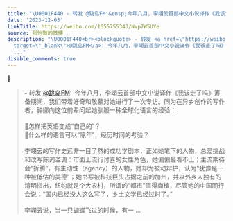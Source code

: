 ```yaml
---
title: "\U0001F440 - 转发 @跳岛FM:&ensp;今年八月，李翊云首部中文小说译作《我该走了吗》筹备期间，我们带着好奇和敬慕对她进行了一次专访。同为在异乡创作的写作者，钟娜向..."
date: '2023-12-03'
linkTitle: https://weibo.com/1655755343/Nvp7W5UYe
source: 张怡微的微博
description: "\U0001F440<br><blockquote> - 转发 <a href=\"https://weibo.com/7398831728\"
  target=\"_blank\">@跳岛FM</a>: 今年八月，李翊云首部中文小说译作《我该走了吗》筹备期间，我们带着好奇和敬慕对她进行了一次专访。同为在异乡创作的写作者，钟娜向这位前辈问起她驯服一种全球化语言的经验：<br><br>\U0001F98B怎样把英语变成“自己的”？<br>\U0001F98B什么样的语言可以“陈年”，经历时间的考验？<br><br>李翊云的写作史远非一目了然的成功学剧本，正如她笔下的人物，总爱挑战和改写陈词滥调：市面上流行讨喜的女性角色，她偏偏最看不上；主流期待会“折腾”，有主动性（agency）的人物，她却为被动辩护，认为“犹豫是一种被低估的美德”；她书写被科技巨头占据之前的加州，并以外乡人独有的清明指出，纽约就是个大农村，所谓的“都市”值得商榷，尽管她的中国同行会说：“国内已经没人这么写了，乡土文学已经过时了。”<br><br>李翊云说，当一只蝴蝶飞过的时候，有一
  ..."
disable_comments: true
---
```

👀<br><blockquote> - 转发 <a href="https://weibo.com/7398831728" target="_blank">@跳岛FM</a>: 今年八月，李翊云首部中文小说译作《我该走了吗》筹备期间，我们带着好奇和敬慕对她进行了一次专访。同为在异乡创作的写作者，钟娜向这位前辈问起她驯服一种全球化语言的经验：<br><br>🦋怎样把英语变成“自己的”？<br>🦋什么样的语言可以“陈年”，经历时间的考验？<br><br>李翊云的写作史远非一目了然的成功学剧本，正如她笔下的人物，总爱挑战和改写陈词滥调：市面上流行讨喜的女性角色，她偏偏最看不上；主流期待会“折腾”，有主动性（agency）的人物，她却为被动辩护，认为“犹豫是一种被低估的美德”；她书写被科技巨头占据之前的加州，并以外乡人独有的清明指出，纽约就是个大农村，所谓的“都市”值得商榷，尽管她的中国同行会说：“国内已经没人这么写了，乡土文学已经过时了。”<br><br>李翊云说，当一只蝴蝶飞过的时候，有一 ...